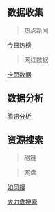 ## 数据收集

> 热点新闻

[今日热榜](https://tophub.today/) 


> 网红数据

[卡思数据](https://www.caasdata.com/) 


## 数据分析

[腾讯分析](https://ta.qq.com/)


## 资源搜索

> 磁链


> 网盘

[如风搜](http://www.rufengso.net/)

[大力盘搜索](https://www.dalipan.com/)
